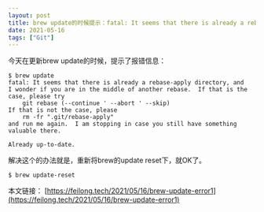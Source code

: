 ```yaml
---
layout: post
title: brew update的时候提示：fatal: It seems that there is already a rebase-apply directory, and....
date: 2021-05-16
tags: ["Git"]
---
```


今天在更新brew update的时候，提示了报错信息：

    $ brew update
    fatal: It seems that there is already a rebase-apply directory, and
    I wonder if you are in the middle of another rebase.  If that is the
    case, please try
        git rebase (--continue ' --abort ' --skip)
    If that is not the case, please
        rm -fr ".git/rebase-apply"
    and run me again.  I am stopping in case you still have something
    valuable there.

    Already up-to-date.

解决这个的办法就是，重新将brew的update reset下，就OK了。

    $ brew update-reset

本文链接： [https://feilong.tech/2021/05/16/brew-update-error1](https://feilong.tech/2021/05/16/brew-update-error1)